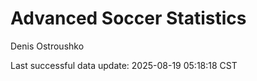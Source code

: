 # Advanced Soccer Statistics
Denis Ostroushko

<!-- gfm -->

Last successful data update: 2025-08-19 05:18:18 CST
